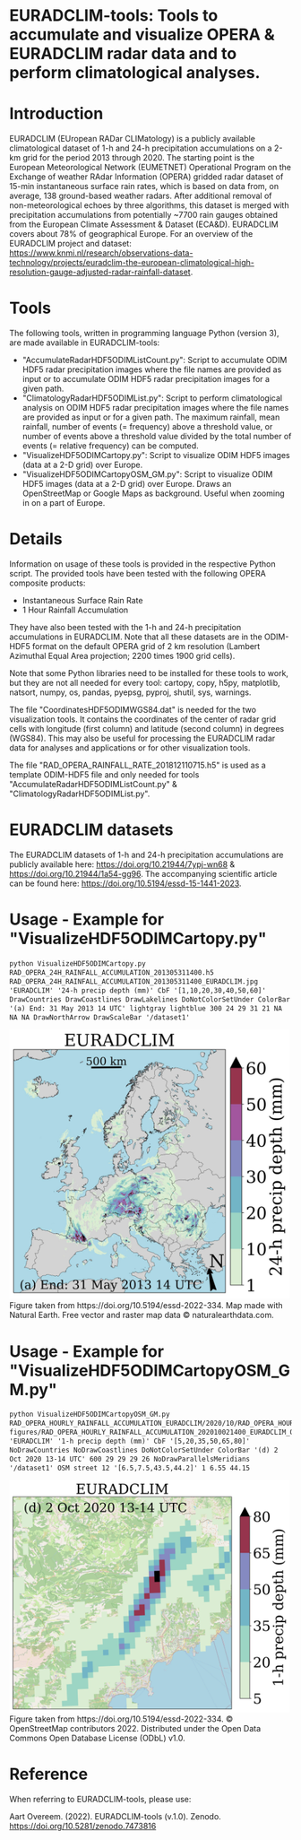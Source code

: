 # EURADCLIM-tools: Tools to accumulate and visualize OPERA & EURADCLIM radar data and to perform climatological analyses.

# Introduction
EURADCLIM (EUropean RADar CLIMatology) is a publicly available climatological dataset of 1-h and 24-h precipitation accumulations on a 2-km grid for the period 2013 through 2020. The starting point is the European Meteorological Network (EUMETNET) Operational Program on the Exchange of weather RAdar Information (OPERA) gridded radar dataset of 15-min instantaneous surface rain rates, which is based on data from, on average, 138 ground-based weather radars. After additional removal of non-meteorological echoes by three algorithms, this dataset is merged with precipitation accumulations from potentially ~7700 rain gauges obtained from the European Climate Assessment & Dataset (ECA&D). EURADCLIM covers about 78% of geographical Europe. For an overview of the EURADCLIM project and dataset: https://www.knmi.nl/research/observations-data-technology/projects/euradclim-the-european-climatological-high-resolution-gauge-adjusted-radar-rainfall-dataset.

# Tools
The following tools, written in programming language Python (version 3), are made available in EURADCLIM-tools:
- "AccumulateRadarHDF5ODIMListCount.py": Script to accumulate ODIM HDF5 radar precipitation images where the file names are provided as input or to accumulate ODIM HDF5 radar precipitation images for a given path.
- "ClimatologyRadarHDF5ODIMList.py": Script to perform climatological analysis on ODIM HDF5 radar precipitation images where the file names are provided as input or for a given path. The maximum rainfall, mean rainfall, number of events (= frequency) above a threshold value, or number of events above a threshold value divided by the total number of events (= relative frequency) can be computed.
- "VisualizeHDF5ODIMCartopy.py": Script to visualize ODIM HDF5 images (data at a 2-D grid) over Europe.
- "VisualizeHDF5ODIMCartopyOSM_GM.py": Script to visualize ODIM HDF5 images (data at a 2-D grid) over Europe. Draws an OpenStreetMap or Google Maps as background. Useful when zooming in on a part of Europe.

# Details
Information on usage of these tools is provided in the respective Python script. The provided tools have been tested with the following OPERA composite products:
- Instantaneous Surface Rain Rate
- 1 Hour Rainfall Accumulation

They have also been tested with the 1-h and 24-h precipitation accumulations in EURADCLIM. Note that all these datasets are in the ODIM-HDF5 format on the default OPERA grid of 2 km resolution (Lambert Azimuthal Equal Area projection; 2200 times 1900 grid cells).

Note that some Python libraries need to be installed for these tools to work, but they are not all needed for every tool: cartopy, copy, h5py, matplotlib, natsort, numpy, os, pandas, pyepsg, pyproj, shutil, sys, warnings.

The file "CoordinatesHDF5ODIMWGS84.dat" is needed for the two visualization tools. It contains the coordinates of the center of radar grid cells with longitude (first column) and latitude (second column) in degrees (WGS84). This may also be useful for processing the EURADCLIM radar data for analyses and applications or for other visualization tools.

The file "RAD_OPERA_RAINFALL_RATE_201812110715.h5" is used as a template ODIM-HDF5 file and only needed for tools "AccumulateRadarHDF5ODIMListCount.py" & "ClimatologyRadarHDF5ODIMList.py".

# EURADCLIM datasets
The EURADCLIM datasets of 1-h and 24-h precipitation accumulations are publicly available here: https://doi.org/10.21944/7ypj-wn68 & https://doi.org/10.21944/1a54-gg96. The accompanying scientific article can be found here: https://doi.org/10.5194/essd-15-1441-2023.

# Usage - Example for "VisualizeHDF5ODIMCartopy.py"
```
python VisualizeHDF5ODIMCartopy.py RAD_OPERA_24H_RAINFALL_ACCUMULATION_201305311400.h5 RAD_OPERA_24H_RAINFALL_ACCUMULATION_201305311400_EURADCLIM.jpg 'EURADCLIM' '24-h precip depth (mm)' CbF '[1,10,20,30,40,50,60]' DrawCountries DrawCoastlines DrawLakelines DoNotColorSetUnder ColorBar '(a) End: 31 May 2013 14 UTC' lightgray lightblue 300 24 29 31 21 NA NA NA DrawNorthArrow DrawScaleBar '/dataset1'
```
<img src="RAD_OPERA_24H_RAINFALL_ACCUMULATION_201305311400_EURADCLIM.jpg" alt="drawing" width="500"/>
Figure taken from https://doi.org/10.5194/essd-2022-334. Map made with Natural Earth. Free vector and raster map data &copy naturalearthdata.com.

# Usage - Example for "VisualizeHDF5ODIMCartopyOSM_GM.py"
```
python VisualizeHDF5ODIMCartopyOSM_GM.py RAD_OPERA_HOURLY_RAINFALL_ACCUMULATION_EURADCLIM/2020/10/RAD_OPERA_HOURLY_RAINFALL_ACCUMULATION_202010021400.h5 figures/RAD_OPERA_HOURLY_RAINFALL_ACCUMULATION_202010021400_EURADCLIM_OSM_France.jpg 'EURADCLIM' '1-h precip depth (mm)' CbF '[5,20,35,50,65,80]' NoDrawCountries NoDrawCoastlines DoNotColorSetUnder ColorBar '(d) 2 Oct 2020 13-14 UTC' 600 29 29 29 26 NoDrawParallelsMeridians '/dataset1' OSM street 12 '[6.5,7.5,43.5,44.2]' 1 6.55 44.15
```
<img src="RAD_OPERA_HOURLY_RAINFALL_ACCUMULATION_202010021400_EURADCLIM_OSM_France.jpg" alt="drawing" width="500"/>
Figure taken from https://doi.org/10.5194/essd-2022-334. &copy OpenStreetMap contributors 2022. Distributed under the Open Data Commons Open Database License (ODbL) v1.0.

# Reference
When referring to EURADCLIM-tools, please use:

Aart Overeem. (2022). EURADCLIM-tools (v.1.0). Zenodo. https://doi.org/10.5281/zenodo.7473816
